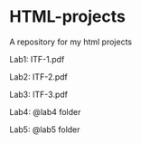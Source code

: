 # HTML-projects
A repository for my html projects

Lab1: ITF-1.pdf 

Lab2: ITF-2.pdf 

Lab3: ITF-3.pdf 

Lab4: @lab4 folder 

Lab5: @lab5 folder
